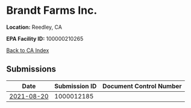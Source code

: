 # Brandt Farms Inc.

**Location:** Reedley, CA

**EPA Facility ID:** 100000210265

[Back to CA Index](../../index.md)

## Submissions

| Date | Submission ID | Document Control Number |
|------|--------------|-------------------------|
| [2021-08-20](submissions/1000012185.md) | 1000012185 |  |
